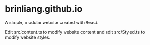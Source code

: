 # brinliang.github.io

A simple, modular website created with React.

Edit src/content.ts to modify website content and edit src/Styled.ts to modify website styles.